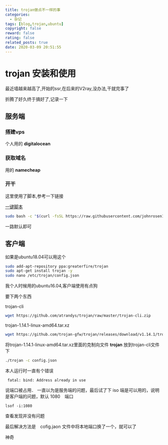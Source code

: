 ```yaml
---
title: trojan做点不一样的事
categories:
  - 杂记
tags: [blog,trojan,ubuntu]
copyright: false
reward: false
rating: false
related_posts: true
date: 2020-03-09 20:51:55
---
```


# trojan 安装和使用

最近墙越来越高了,开始的ssr,在后来的V2ray,没办法,干就完事了

折腾了好久终于搞好了,记录一下

## 服务端

### 搭建vps

个人用的 **digitalocean**
　

### 获取域名

用的 **namecheap**

### 开干
这里使用了脚本,参考一下链接

[一键脚本](https://www.johnrosen1.com/trojan/)



```bash
sudo bash -c "$(curl -fsSL https://raw.githubusercontent.com/johnrosen1/trojan-gfw-script/master/vps.sh)"

```
一路默认即可

## 客户端

如果是ubuntu18.04可以用这个
```bash
sudo add-apt-repository ppa:greaterfire/trojan
sudo apt-get install trojan -y
sudo nano /etc/trojan/config.json
```

我个人时候用的ubuntu16.04,客户端使用有点狗

要下两个东西

trojan-cli

```bash
wget https://github.com/atrandys/trojan/raw/master/trojan-cli.zip
```

trojan-1.14.1-linux-amd64.tar.xz
```bash
wget https://github.com/trojan-gfw/trojan/releases/download/v1.14.1/trojan-1.14.1-linux-amd64.tar.xz
```
将trojan-1.14.1-linux-amd64.tar.xz里面的克制向文件 **trojan** 放到trojan-cli文件下

```bash
./trojan -c config.json
```

本人运行时一直有个错误

     fatal: bind: Address already in use

说端口被占用．
一直以为是服务端的问题，最后试了下 iso 端是可以用的，说明是客户端的问题，默认 1080　端口

    lsof -i:1080
查看发现并没有问题

最后解决方法是　cofig.jaon 文件中将本地端口换了一个，就可以了

神奇
